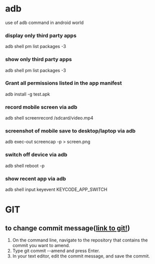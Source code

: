 # adb
use of adb  command in android world

### display only third party apps
adb shell pm list packages -3

### show only third party apps
adb shell pm list packages -3

### Grant all permissions listed in the app manifest
adb install -g test.apk

### record mobile screen via adb 
adb shell screenrecord /sdcard/video.mp4 

### screenshot of mobile save to desktop/laptop via adb
adb exec-out screencap -p > screen.png

### switch off device via adb
adb shell reboot -p

### show recent app via adb
adb shell input keyevent KEYCODE_APP_SWITCH


# GIT
## to change commit message([link to git!](https://docs.github.com/en/github/committing-changes-to-your-project/changing-a-commit-message))
 1. On the command line, navigate to the repository that contains the commit you want to amend.
 2. Type git commit --amend and press Enter.
 3. In your text editor, edit the commit message, and save the commit.





